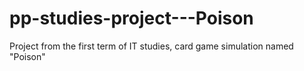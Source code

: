 # pp-studies-project---Poison
Project from the first term of IT studies, card game simulation named "Poison"
